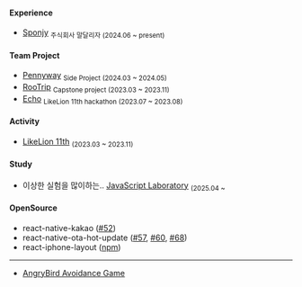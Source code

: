 #### Experience

<ul>
  <li><a href="https://github.com/dalliza">Sponjy</a> <sub>주식회사 말달리자 (2024.06 ~ present)</sub></li>
</ul>

#### Team Project

<ul>
  <li><a href="https://github.com/CollaBu/pennyway-client-webview">Pennyway</a> <sub>Side Project (2024.03 ~ 2024.05)</sub></li>
  <li><a href="https://github.com/BangDori/RooTrip-Front">RooTrip</a> <sub>Capstone project (2023.03 ~ 2023.11)</sub></li>
  <li><a href="https://github.com/BangDori/Echo-FE">Echo</a> <sub>LikeLion 11th hackathon (2023.07 ~ 2023.08)</sub></li>  
</ul>

#### Activity

<ul>
  <li><a href="https://github.com/BangDori/LIKELION-11th">LikeLion 11th</a> <sub>(2023.03 ~ 2023.11)</sub></li>
</ul>

#### Study

<ul>
  <li>이상한 실험을 많이하는.. <a href="https://github.com/CorTorE/Javascript-Laboratory/issues">JavaScript Laboratory</a> <sub>(2025.04 ~</sub></li>
</ul>

#### OpenSource

<ul>
  <li>react-native-kakao (<a href="https://github.com/mym0404/react-native-kakao/pull/52">#52</a>)</li>
  <li>react-native-ota-hot-update (<a href="https://github.com/vantuan88291/react-native-ota-hot-update/pull/57">#57</a>, <a href="https://github.com/vantuan88291/react-native-ota-hot-update/pull/60">#60</a>, <a href="https://github.com/vantuan88291/react-native-ota-hot-update/pull/68">#68</a>)
  <li>react-iphone-layout (<a href="https://www.npmjs.com/package/react-iphone-layout">npm</a>)</li>
</ul>

---

- <a href="https://angrybird-avoidance.netlify.app/">AngryBird Avoidance Game</a>

